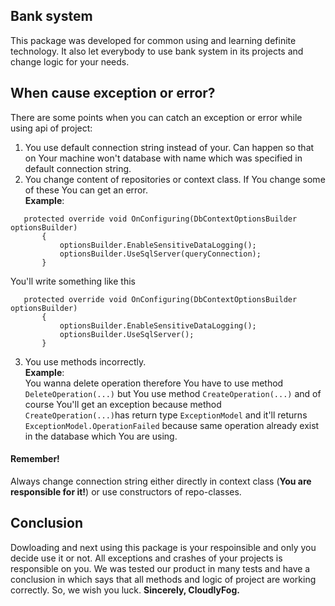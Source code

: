 ## Bank system
This package was developed for common using and learning definite technology.
It also let everybody to use bank system in its projects and change logic for your needs.
## When cause exception or error?
There are some points when you can catch an exception or error while using api of project:

 1. You use default connection string instead of your. Can happen so that on Your machine won't database with name which was specified in default connection string.
 2. You change content of repositories or context class. If You change some of these You can get an error. <br> **Example**: <br> 
 ````
    protected override void OnConfiguring(DbContextOptionsBuilder optionsBuilder)
        {
            optionsBuilder.EnableSensitiveDataLogging();
            optionsBuilder.UseSqlServer(queryConnection);
        }
````
 You'll write something like this
 ````
    protected override void OnConfiguring(DbContextOptionsBuilder optionsBuilder)
        {
            optionsBuilder.EnableSensitiveDataLogging();
            optionsBuilder.UseSqlServer();
        }
````
 3. You use methods incorrectly. <br> **Example**:<br> You wanna delete operation therefore You have to use method `DeleteOperation(...)` but You use method `CreateOperation(...)`  and of course You'll get an exception because method `CreateOperation(...)`has return type `ExceptionModel` and it'll returns `ExceptionModel.OperationFailed` because same operation already exist in the database which You are using.

#### **Remember!**
Always change connection string either directly in context class (**You are responsible for it!**) or use constructors of repo-classes.

## Conclusion

Dowloading and next using this package is your respoinsible and only you decide use it or not. All exceptions and crashes of your projects is responsible on you. We was tested our product in many tests and have a conclusion in which says that all methods and logic of project are working correctly. So, we wish you luck.
**Sincerely, CloudlyFog.**
